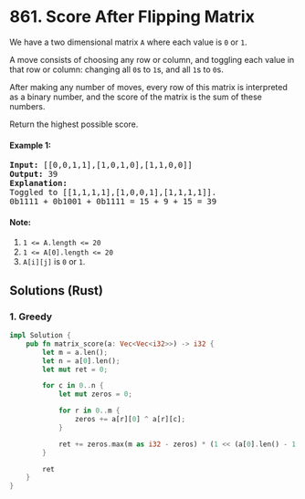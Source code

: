 # 861. Score After Flipping Matrix
We have a two dimensional matrix `A` where each value is `0` or `1`.

A move consists of choosing any row or column, and toggling each value in that row or column: changing all `0`s to `1`s, and all `1`s to `0`s.

After making any number of moves, every row of this matrix is interpreted as a binary number, and the score of the matrix is the sum of these numbers.

Return the highest possible score.

#### Example 1:
<pre>
<b>Input:</b> [[0,0,1,1],[1,0,1,0],[1,1,0,0]]
<b>Output:</b> 39
<b>Explanation:</b>
Toggled to [[1,1,1,1],[1,0,0,1],[1,1,1,1]].
0b1111 + 0b1001 + 0b1111 = 15 + 9 + 15 = 39
</pre>

#### Note:
1. `1 <= A.length <= 20`
2. `1 <= A[0].length <= 20`
3. `A[i][j]` is `0` or `1`.

## Solutions (Rust)

### 1. Greedy
```Rust
impl Solution {
    pub fn matrix_score(a: Vec<Vec<i32>>) -> i32 {
        let m = a.len();
        let n = a[0].len();
        let mut ret = 0;

        for c in 0..n {
            let mut zeros = 0;

            for r in 0..m {
                zeros += a[r][0] ^ a[r][c];
            }

            ret += zeros.max(m as i32 - zeros) * (1 << (a[0].len() - 1 - c));
        }

        ret
    }
}
```
